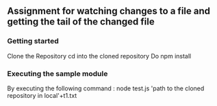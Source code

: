 ## Assignment for watching changes to a file and getting the tail of the changed file

### Getting started

Clone the Repository
cd into the cloned repository
Do npm install

### Executing the sample module 

By executing the following command : node test.js 'path to the cloned repository in local'+t1.txt


